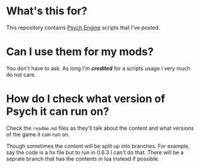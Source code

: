 # What's this for?
This repository contains [Psych Engine](https://github.com/ShadowMario/FNF-PsychEngine) scripts that I've posted.

# Can I use them for my mods?
You don't have to ask. As long I'm ***credited*** for a scripts usage I very much do not care.

# How do I check what version of Psych it can run on?
Check the `readme.md` files as they'll talk about the content and what versions of the game it can run on.

Though sometimes the content will be split up into branches. For example, say the code is a hx file but to run in 0.6.3 I can't do that. There will be a seprate branch that has the contents in lua instead if possible.